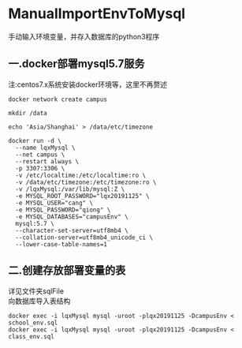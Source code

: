 # ManualImportEnvToMysql
手动输入环境变量，并存入数据库的python3程序

## 一.docker部署mysql5.7服务
注:centos7.x系统安装docker环境等，这里不再赘述     
```
docker network create campus

mkdir /data

echo 'Asia/Shanghai' > /data/etc/timezone

docker run -d \
  --name lqxMysql \
  --net campus \
  --restart always \
  -p 3307:3306 \
  -v /etc/localtime:/etc/localtime:ro \
  -v /data/etc/timezone:/etc/timezone:ro \
  -v /lqxMysql:/var/lib/mysql:Z \
  -e MYSQL_ROOT_PASSWORD="lqx20191125" \
  -e MYSQL_USER="cang" \
  -e MYSQL_PASSWORD="qiong" \
  -e MYSQL_DATABASES="campusEnv" \
  mysql:5.7 \
  --character-set-server=utf8mb4 \
  --collation-server=utf8mb4_unicode_ci \
  --lower-case-table-names=1
```

## 二.创建存放部署变量的表
详见文件夹sqlFile        
向数据库导入表结构       
```
docker exec -i lqxMysql mysql -uroot -plqx20191125 -DcampusEnv < school_env.sql
docker exec -i lqxMysql mysql -uroot -plqx20191125 -DcampusEnv < class_env.sql
```






